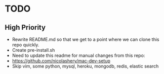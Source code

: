 TODO
====

High Priority
-------------
- Rewrite README.md so that we get to a point where we can clone this repo
quickly.
- Create pre-install.sh
- Need to update this readme for manual changes from this repo:
- https://github.com/nicolashery/mac-dev-setup
- Skip vim, some python, mysql, heroku, mongodb, redis, elastic search
